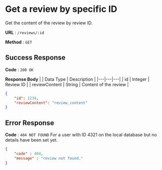 # Get a review by specific ID

Get the content of the review by review ID.

**URL** : `/reviews/:id`

**Method** : `GET`

## Success Response

**Code** : `200 OK`

**Response Body**
|  | Data Type  | Description  | 
|---|---|---|
| id | Integer | Review ID |
| reviewContent | String | Content of the review |

```json
{
    "id": 1234,
    "reviewContent": "review_content"
}
```

## Error Response

**Code** : `404 NOT FOUND`
For a user with ID 4321 on the local database but no details have been set yet.

```json
{
    "code" : 404, 
    "message" : "review not found."
}
```
